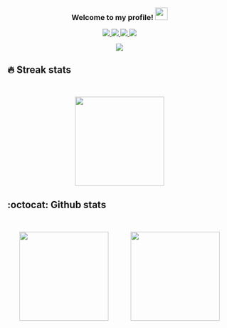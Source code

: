 <h3 align="center">
  Welcome to my profile!
  <img src="https://media.giphy.com/media/hvRJCLFzcasrR4ia7z/giphy.gif" width="28">
</h3>

<!-- Social badges section -->
<!-- Badges with custom Icons - https://github.com/DenverCoder1/custom-icon-badges -->
<!-- Star counter - https://github.com/idealclover/GitHub-Star-Counter -->
<p align="center">
  <a href="https://github.com/BGP0?tab=repositories">
    <img src="https://img.shields.io/badge/dynamic/json.svg?url=https://api.github.com/users/BGP0&query=$.public_repos&style=for-the-badge&label=Public Repos&color=fa7970&labelColor=363e53"/>
  </a> 
  <a href="https://github.com/BGP0?tab=repositories&sort=stargazers">
    <img src="https://img.shields.io/github/stars/BGP0?label=TOTAL STARS&style=for-the-badge&color=faa356&labelColor=363e53"/>
  </a>
  <a href="https://github.com/BGP0?tab=followers">
    <img src="https://img.shields.io/github/followers/BGP0?style=for-the-badge&color=7ce38b&labelColor=363e53"/>
  </a>
    <img src="https://img.shields.io/badge/dynamic/json.svg?url=https://api.countapi.xyz/hit/BGP&query=$.value&style=for-the-badge&label=Visitors&cacheSeconds=0&color=a2d2fb&labelColor=363e53"/>
</p>

<!-- Typing SVG by DenverCoder1 - https://github.com/DenverCoder1/readme-typing-svg -->
<p align="center">
  <a href="https://github.com/DenverCoder1/readme-typing-svg">
    <img src="https://readme-typing-svg.herokuapp.com/?lines=Discord+bot+developer;Self+Taught;Always+learning!;Full+stack+web+developer&font=Fira%20Code&center=true&width=440&height=45&color=f75c7e&vCenter=true&size=22">
  </a>
</p>
  
## 🔥 Streak stats
<br />

<!-- Streak Stats - git.io/streak-stats -->
<p align="center">
  <img height="200" src="https://github-readme-streak-stats.herokuapp.com/?user=BGP0&theme=dracula&hide_border=true" />
</p>

## :octocat: Github stats
<br />
<p align="center">
  <img height="200" src="https://github-readme-stats.vercel.app/api?username=BGP0&theme=tokyonight&show_icons=true" />
    
  <img height="200" style="margin-left: 3%;" src="https://github-readme-stats.vercel.app/api/top-langs/?username=BGP0&theme=tokyonight" />
</p>
